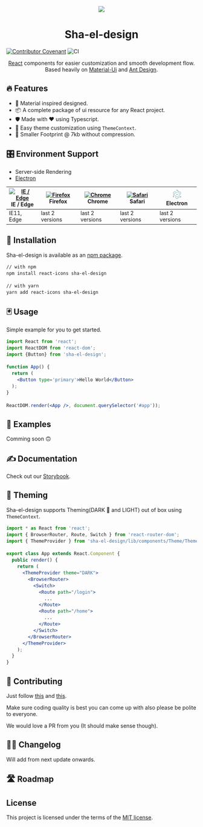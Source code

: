 <p align="center">
<img src="https://drive.google.com/uc?id=1xx7bDwhe9NNl93jJvyERbt3Uky3XbfcV"/>
</p>

<h1 align="center">Sha-el-design</h1>

[![Contributor Covenant](https://img.shields.io/badge/Contributor%20Covenant-v2.0%20adopted-ff69b4.svg)](code_of_conduct.md)
![CI](https://github.com/sha-el/sha-el-design/workflows/CI/badge.svg)

<div align="center">

[React](https://reactjs.org/) components for easier customization and smooth development flow. Based heavily on [Material-Ui](https://material-ui.com/) and [Ant Design](https://ant.design/).

</div>

## 🔥 Features

- 🌹 Material inspired designed.
- 📦 A complete package of ui resource for any React project.
- 🛡 Made with ❤ using Typescript.
- 🎨 Easy theme customization using `ThemeContext`.
- 🤏 Smaller Footprint @ 7kb without compression.

## 🎛 Environment Support

- Server-side Rendering
- [Electron](https://www.electronjs.org/)

| [<img src="https://raw.githubusercontent.com/alrra/browser-logos/master/src/edge/edge_48x48.png" alt="IE / Edge" width="24px" height="24px" />](http://godban.github.io/browsers-support-badges/)<br>IE / Edge | [<img src="https://raw.githubusercontent.com/alrra/browser-logos/master/src/firefox/firefox_48x48.png" alt="Firefox" width="24px" height="24px" />](http://godban.github.io/browsers-support-badges/)<br>Firefox | [<img src="https://raw.githubusercontent.com/alrra/browser-logos/master/src/chrome/chrome_48x48.png" alt="Chrome" width="24px" height="24px" />](http://godban.github.io/browsers-support-badges/)<br>Chrome | [<img src="https://raw.githubusercontent.com/alrra/browser-logos/master/src/safari/safari_48x48.png" alt="Safari" width="24px" height="24px" />](http://godban.github.io/browsers-support-badges/)<br>Safari | [<img src="https://raw.githubusercontent.com/alrra/browser-logos/master/src/electron/electron_48x48.png" alt="Electron" width="24px" height="24px" />](http://godban.github.io/browsers-support-badges/)<br>Electron |
| --- | --- | --- | --- | --- |
| IE11, Edge | last 2 versions | last 2 versions | last 2 versions | last 2 versions |

## 🔧 Installation

Sha-el-design is available as an [npm package](https://www.npmjs.com/package/sha-el-design).

```sh
// with npm
npm install react-icons sha-el-design

// with yarn
yarn add react-icons sha-el-design
```

## 🃏 Usage

Simple example for you to get started.

```jsx
import React from 'react';
import ReactDOM from 'react-dom';
import {Button} from 'sha-el-design';

function App() {
  return (
    <Button type='primary'>Hello World</Button>
  );
}

ReactDOM.render(<App />, document.querySelector('#app'));
```

## 💫 Examples

Comming soon 🙃

## ✍ Documentation

Check out our [Storybook](https://sha-el-design.netlify.app/).

## 🎨 Theming

Sha-el-design supports Theming(DARK 👻 and LIGHT) out of box using `ThemeContext`.

```jsx
import * as React from 'react';
import { BrowserRouter, Route, Switch } from 'react-router-dom';
import { ThemeProvider } from 'sha-el-design/lib/components/Theme/Theme';

export class App extends React.Component {
  public render() {
    return (
      <ThemeProvider theme="DARK">
        <BrowserRouter>
          <Switch>
            <Route path="/login">
              ...
            </Route>
            <Route path="/home">
              ...
            </Route>
          </Switch>
        </BrowserRouter>
      </ThemeProvider>
    );
  }
}
```

## 🤝 Contributing

Just follow [this](https://egghead.io/courses/how-to-contribute-to-an-open-source-project-on-github) and [this](https://www.contributor-covenant.org/version/2/0/code_of_conduct/).

Make sure coding quality is best you can come up with also please be polite to everyone.

We would love a PR from you (It should make sense though).

## 👩‍💻 Changelog

Will add from next update onwards.

## 🛣 Roadmap



## License

This project is licensed under the terms of the
[MIT license](/LICENSE).
